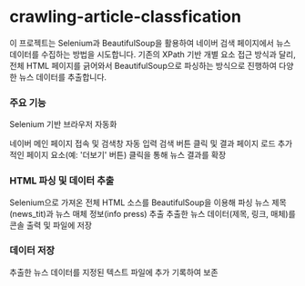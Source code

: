 # crawling-article-classfication

이 프로젝트는 Selenium과 BeautifulSoup을 활용하여 네이버 검색 페이지에서 뉴스 데이터를 수집하는 방법을 시도합니다. 기존의 XPath 기반 개별 요소 접근 방식과 달리, 전체 HTML 페이지를 긁어와서 BeautifulSoup으로 파싱하는 방식으로 진행하여 다양한 뉴스 데이터를 추출합니다.

### 주요 기능
Selenium 기반 브라우저 자동화

네이버 메인 페이지 접속 및 검색창 자동 입력
검색 버튼 클릭 및 결과 페이지 로드
추가적인 페이지 요소(예: '더보기' 버튼) 클릭을 통해 뉴스 결과를 확장


### HTML 파싱 및 데이터 추출

Selenium으로 가져온 전체 HTML 소스를 BeautifulSoup을 이용해 파싱
뉴스 제목(news_tit)과 뉴스 매체 정보(info press) 추출
추출한 뉴스 데이터(제목, 링크, 매체)를 콘솔 출력 및 파일에 저장


### 데이터 저장

추출한 뉴스 데이터를 지정된 텍스트 파일에 추가 기록하여 보존

